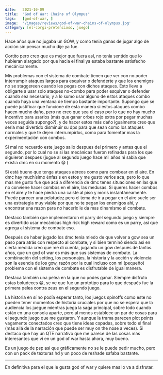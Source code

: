 ```yaml
---
date:   2021-10-09
title:  "God of War: Chains of Olympus"
tags:   [god-of-war, ]
image:  '/images/reviews/god-of-war-chains-of-olympus.jpg'
category: [el-corgi-pretencioso, juego]
---
```

Hace años que no jugaba un GOW, y como tenia ganas de jugar algo de acción sin pensar mucho dije ya fue.
 
Cortito pero creo que es mejor que fuera así, no tenía sentido que lo hubieran alargado por que hacia el final ya estaba bastante satisfecho mecánicamente.
 
Mis problemas con el sistema de combate tienen que ver con no poder interrumpir ataques largos para esquivar o defenderte y que los enemigos no se staggereen cuando les pegas con dichos ataques. Esto lleva a obligarte a usar solo ataques no-combo para poder esquivar o defender cuando sea necesario, y a lo sumo usar alguno de estos ataques combo cuando haya una ventana de tiempo bastante importante. Supongo que se puede justificar que funcione de esta manera si estos ataques combo hacen mucho daño, pero no creo que sea el caso por lo que no hay mucho incentivo para usarlos (más que ganar orbes rojo extra por pegar muchas veces seguida supongo?), y de hacer estos más daño igualmente creo que seria mas divertido disminuir su dps para que sean como los ataques normales y que te dejen interrumpirlos, como para fomentar mas la experimentación con combos.
 
Si mal no recuerdo este juego salio despues del primero y antes que el segundo, por lo cual no se si las mecánicas fueron refinadas para los que siguieron despues (jugue al segundo juego hace mil años ni sabia que existia dmc en su momento :grin: )
 
Si está bueno que tenga ataques aéreos como para combear en el aire. En dmc hay muchísimo énfasis en estos y me gusto verlos aca, pero lo que mas me gusto fue que acá a diferencia de dmc tenes situaciones en las que no conviene hacer combos en el aire, las medusas. Si queres hacer combos en el aire y te hace piedra una caiste al piso y moris instantáneamente. Puede parecer una pelotudez pero el tema de ir a pegar en el aire suele ser una estrategia muy viable por que no te pegan los enemigos ahí, y encontrar una razon para no hacerlo le da mas dinamismo al combate.
 
Destaco también que implementaron el parry del segundo juego y siempre es divertido usar mecánicas high risk high reward como es un parry, así que agrega al sistema de combate eso.
 
Después de haber jugado los dmc tenía miedo de que volver a gow sea un paso para atrás con respecto al combate, y si bien terminó siendo así en cierta medida creo que me di cuenta, jugando un gow después de tantos años, que un god of war es más que sus sistemas de combate. La combinación del setting, los personajes, la historia y la acción y violencia son la esencia de los gow, razón por la cual incluso con mi (pequeño) problema con el sistema de combate es disfrutable de igual manera.
 
Destaca también una pelea en la que no podes ganar. Siempre disfruto estas boludeces :grin:, se ve que fue un prototipo para lo que después fue la primera pelea contra zeus en el segundo juego.
 
La historia en sí no podía esperar tanto, los juegos spinoffs como este no pueden tener momentos de historia cruciales por que no se espera que la audiencia los juegue mientras juega la saga principal, sobre todo cuando están en una consola aparte, pero al menos establece un par de cosas para el segundo juego que me gustaron. Y aunque la trama parecen plot points vagamente conectados creo que tiene ideas copadas, sobre todo el final (más allá de la narración que puede ser muy on the nose a veces). Si destaco que hay un QTE narrativo que me parece de las cosas más interesantes que vi en un god of war hasta ahora, muy bueno.
 
Es un juego de psp asi que gráficamente no se le puede pedir mucho, pero con un pack de texturas hd y un poco de reshade safaba bastante. 
 
<hr> 

En definitiva para el que le gusta god of war y quiere mas lo va a disfrutar.
